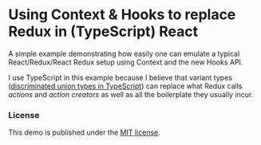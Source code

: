 # Using Context & Hooks to replace Redux in (TypeScript) React

A simple example demonstrating how easily one can emulate a typical
React/Redux/React Redux setup using Context and the new Hooks API.

I use TypeScript in this example because I believe that variant types
([discriminated union types in TypeScript][discriminated-unions]) can replace
what Redux calls _actions_ and _action creators_ as well as all the boilerplate
they usually incur.

### License

This demo is published under the [MIT license][license].

[discriminated-unions]: https://www.typescriptlang.org/docs/handbook/advanced-types.html#discriminated-unions
[license]: ./LICENSE
